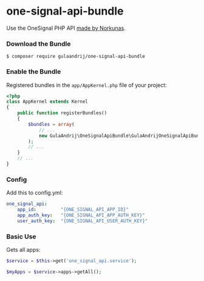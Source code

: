 # one-signal-api-bundle

Use the OneSignal PHP API [made by Norkunas](https://github.com/gulaandrij/onesignal-php-api).

### Download the Bundle

```console
$ composer require gulaandrij/one-signal-api-bundle
```

### Enable the Bundle

Registered bundles in the `app/AppKernel.php` file of your project:

```php
<?php
class AppKernel extends Kernel
{
    public function registerBundles()
    {
        $bundles = array(
            // ...
            new GulaAndrij\OneSignalApiBundle\GulaAndrijOneSignalApiBundle(),
        );
        // ...
    }
    // ...
}
```

### Config
Add this to config.yml:

```yaml
one_signal_api:
    app_id:         "{ONE_SIGNAL_API_APP_ID}"
    app_auth_key:   "{ONE_SIGNAL_API_APP_AUTH_KEY}"
    user_auth_key:  "{ONE_SIGNAL_API_USER_AUTH_KEY}"
```

### Basic Use
Gets all apps:

```php
$service = $this->get('one_signal_api.service');

$myApps = $service->apps->getAll();
```
